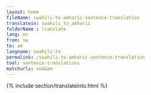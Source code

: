 ```yaml
---
layout: home
fileName: swahili-to-amharic-sentence-translation
translatein: swahili_to_amharic
folderName : translate
lang: en
from: sw
to: am
langname: swahili-to
permalink: /swahili-to-amharic-sentence-translation
tool: sentence-translations
matchurls: en&&am
---
```

{% include section/translateinto.html %}
